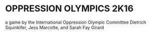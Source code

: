 # OPPRESSION OLYMPICS 2K16
a game by the International Oppression Olympic Committee
Dietrich Squinkifer, Jess Marcotte, and Sarah Fay Girard
